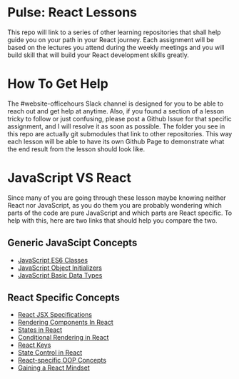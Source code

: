 # Pulse: React Lessons

This repo will link to a series of other learning repositories that shall help guide you on your path in your React journey. Each assignment will be based on the lectures you attend during the weekly meetings and you will build skill that will build your React development skills greatly.

# How To Get Help

The #website-officehours Slack channel is designed for you to be able to reach out and get help at anytime. Also, if you found a section of a lesson tricky to follow or just confusing, please post a Github Issue for that specific assignment, and I will resolve it as soon as possible. The folder you see in this repo are actually git submodules that link to other repositories. This way each lesson will be able to have its own Github Page to demonstrate what the end result from the lesson should look like.

# JavaScript VS React

Since many of you are going through these lesson maybe knowing neither React nor JavaScript, as you do them you are probably wondering which parts of the code are pure JavaScript and which parts are React specific. To help with this, here are two links that should help you compare the two.

## Generic JavaScipt Concepts

* [JavaScript ES6 Classes](https://developer.mozilla.org/en-US/docs/Web/JavaScript/Reference/Classes)
* [JavaScript Object Initializers](https://developer.mozilla.org/en-US/docs/Web/JavaScript/Reference/Operators/Object_initializer)
* [JavaScript Basic Data Types](https://developer.mozilla.org/en-US/docs/Web/JavaScript/Data_structures)

## React Specific Concepts

* [React JSX Specifications](https://reactjs.org/docs/introducing-jsx.html)
* [Rendering Components In React](https://reactjs.org/docs/rendering-elements.html)
* [States in React](https://reactjs.org/docs/state-and-lifecycle.html)
* [Conditional Rendering in React](https://reactjs.org/docs/conditional-rendering.html)
* [React Keys](https://reactjs.org/docs/lists-and-keys.html)
* [State Control in React](https://reactjs.org/docs/lifting-state-up.html)
* [React-specific OOP Concepts](https://reactjs.org/docs/composition-vs-inheritance.html)
* [Gaining a React Mindset](https://reactjs.org/docs/thinking-in-react.html)
